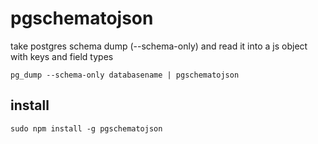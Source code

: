 # pgschematojson

take postgres schema dump (--schema-only) and read it into a js object with keys and field types


```
pg_dump --schema-only databasename | pgschematojson
```

## install

```
sudo npm install -g pgschematojson
```


